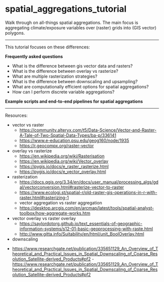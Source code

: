 # spatial_aggregations_tutorial
Walk through on all-things spatial aggregations. The main focus is aggregating climate/exposure variables over (raster) grids into (GIS vector) polygons. 

____

This tutorial focuses on these differences:

**Frequently asked questions**

* What is the difference between gis vector data and rasters?
* What is the difference between overlay vs rasterize?
* What are multiple rasterization strategies?
* What is the difference between downscaling and upsampling?
* What are computationally efficient options for spatial aggregations?
* How can I perform discrete variable aggregations?

**Example scripts and end-to-end pipelines for spatial aggregations**

_____

Resources: 
* vector vs raster
  - https://community.alteryx.com/t5/Data-Science/Vector-and-Raster-A-Tale-of-Two-Spatial-Data-Types/ba-p/336141
  - https://www.e-education.psu.edu/geog160/node/1935
  - https://r.geocompx.org/raster-vector
* overlay vs rasterize
  - https://en.wikipedia.org/wiki/Rasterisation
  - https://en.wikipedia.org/wiki/Vector_overlay
  - https://pygis.io/docs/e_raster_rasterize.html
  - https://pygis.io/docs/e_vector_overlay.html
* rasterization
  - https://docs.qgis.org/3.34/en/docs/user_manual/processing_algs/gdal/vectorconversion.html#rasterize-vector-to-raster
  - https://www.ecologi.st/spatial-r/old-raster-gis-operations-in-r-with-raster.html#rasterizing-1
  - vector aggregation vs raster aggregation 
  - https://desktop.arcgis.com/en/arcmap/latest/tools/spatial-analyst-toolbox/how-aggregate-works.htm
* vector overlay vs raster overlay 
  - https://saylordotorg.github.io/text_essentials-of-geographic-information-systems/s12-01-basic-geoprocessing-with-raste.html
  - http://www.gitta.info/Suitability/en/html/unit_BoolOverlay.html
* downscaling
 
 - https://www.researchgate.net/publication/335651129_An_Overview_of_Theoretical_and_Practical_Issues_in_Spatial_Downscaling_of_Coarse_Resolution_Satellite-derived_Products#pf2
  -https://www.researchgate.net/publication/335651129_An_Overview_of_Theoretical_and_Practical_Issues_in_Spatial_Downscaling_of_Coarse_Resolution_Satellite-derived_Products#pf2
